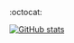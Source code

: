 :octocat:

[![GitHub stats](https://github-readme-stats.vercel.app/api?username=max-fluff&show_icons=true)](https://github.com/anuraghazra/github-readme-stats)
